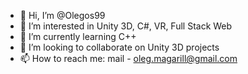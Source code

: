 - 👋 Hi, I’m @Olegos99
- 👀 I’m interested in Unity 3D, C#, VR, Full Stack Web
- 🌱 I’m currently learning C++
- 💞️ I’m looking to collaborate on Unity 3D projects
- 📫 How to reach me: mail - oleg.magarill@gmail.com

<!---
Olegos99/Olegos99 is a ✨ special ✨ repository because its `README.md` (this file) appears on your GitHub profile.
You can click the Preview link to take a look at your changes.
--->

